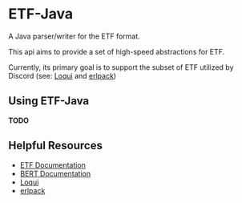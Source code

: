 # ETF-Java
A Java parser/writer for the ETF format.

This api aims to provide a set of high-speed abstractions for ETF. 

Currently, its primary goal is to support the subset of ETF utilized by Discord (see: [Loqui](https://github.com/discord/loqui) and [erlpack](https://github.com/discord/erlpack))

## Using ETF-Java
**TODO**

## Helpful Resources
* [ETF Documentation](http://erlang.org/doc/apps/erts/erl_ext_dist.html)
* [BERT Documentation](http://bert-rpc.org/)
* [Loqui](https://github.com/discord/loqui)
* [erlpack](https://github.com/discord/erlpack)